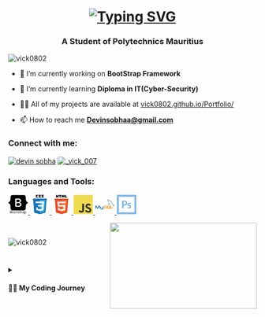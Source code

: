 

<h1 align="center"><a href="https://git.io/typing-svg"><img src="https://readme-typing-svg.demolab.com?font=Fira+Code&weight=600&pause=999&width=205&lines=Hi+%F0%9F%91%8B%2C+I'm+Devin" alt="Typing SVG" /></a></h1>

<h3 align="center">A Student of Polytechnics Mauritius</h3>

<p align="left"> <img src="https://komarev.com/ghpvc/?username=vick0802&label=Profile%20views&color=0e75b6&style=flat" alt="vick0802" /> </p>

- 🔭 I’m currently working on **BootStrap Framework**

- 🌱 I’m currently learning **Diploma in IT(Cyber-Security)**

- 👨‍💻 All of my projects are available at <a href="https://vick0802.github.io/Portfolio/#portfolio" target="_blank">vick0802.github.io/Portfolio/</a>

- 📫 How to reach me **Devinsobhaa@gmail.com**

<h3 align="left">Connect with me:</h3>
<p align="left">
<a href="https://www.linkedin.com/in/devin-sobha-7141b7260/" target="blank"><img align="center" src="https://raw.githubusercontent.com/rahuldkjain/github-profile-readme-generator/master/src/images/icons/Social/linked-in-alt.svg" alt="devin sobha" height="30" width="40" /></a>
<a href="https://instagram.com/_vick_007" target="blank"><img align="center" src="https://raw.githubusercontent.com/rahuldkjain/github-profile-readme-generator/master/src/images/icons/Social/instagram.svg" alt="_vick_007" height="30" width="40" /></a>
</p>

<h3 align="left">Languages and Tools:</h3>
<p align="left"> <a href="https://getbootstrap.com" target="_blank" rel="noreferrer"> <img src="https://raw.githubusercontent.com/devicons/devicon/master/icons/bootstrap/bootstrap-plain-wordmark.svg" alt="bootstrap" width="40" height="40"/> </a> <a href="https://www.w3schools.com/css/" target="_blank" rel="noreferrer"> <img src="https://raw.githubusercontent.com/devicons/devicon/master/icons/css3/css3-original-wordmark.svg" alt="css3" width="40" height="40"/> </a> <a href="https://www.w3.org/html/" target="_blank" rel="noreferrer"> <img src="https://raw.githubusercontent.com/devicons/devicon/master/icons/html5/html5-original-wordmark.svg" alt="html5" width="40" height="40"/> </a> <a href="https://developer.mozilla.org/en-US/docs/Web/JavaScript" target="_blank" rel="noreferrer"> <img src="https://raw.githubusercontent.com/devicons/devicon/master/icons/javascript/javascript-original.svg" alt="javascript" width="40" height="40"/> </a> <a href="https://www.mysql.com/" target="_blank" rel="noreferrer"> <img src="https://raw.githubusercontent.com/devicons/devicon/master/icons/mysql/mysql-original-wordmark.svg" alt="mysql" width="40" height="40"/> </a> <a href="https://www.photoshop.com/en" target="_blank" rel="noreferrer"> <img src="https://raw.githubusercontent.com/devicons/devicon/master/icons/photoshop/photoshop-line.svg" alt="photoshop" width="40" height="40"/> </a> </p>

 <img align="right" src="https://cdn.hashnode.com/res/hashnode/image/upload/v1648657506206/DRT1LznNL.gif?w=500&h=262&fit=crop&crop=entropy&auto=format,compress&gif-q=60&format=webm" width="298" height="175"> 

<br>

<p><img src="https://github-readme-stats.vercel.app/api/top-langs?username=vick0802&show_icons=true&locale=en&layout=compact" alt="vick0802" /></p>



#
<details>
 <summary><h4>👨‍💻 My Coding Journey</h4></summary>
   I started my coding journey as a naive Front-end developer
</details>

